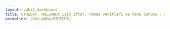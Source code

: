 ```yaml
---
layout: vakit_dashboard
title: UTRECHT, HOLLANDA için iftar, namaz vakitleri ve hava durumu - ilçe/eyalet seç
permalink: /HOLLANDA/UTRECHT/
---
```


<script type="text/javascript">
  var GLOBAL_COUNTRY = 'HOLLANDA';
  var GLOBAL_CITY = 'UTRECHT';
  var GLOBAL_STATE = '';
  var lat = 72;
  var lon = 21;
</script>
